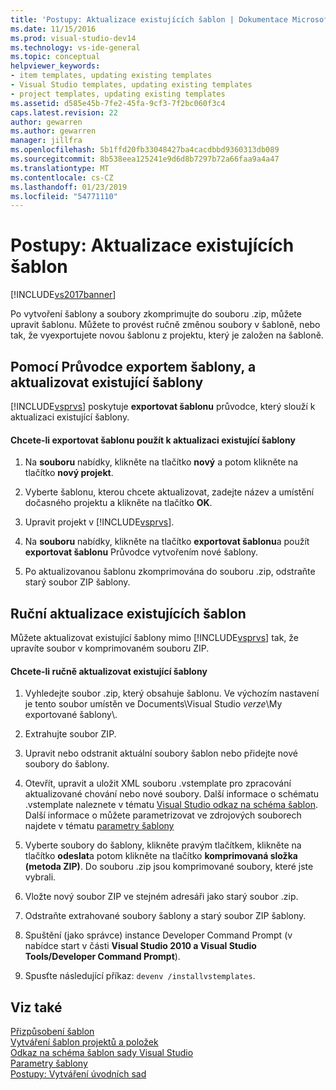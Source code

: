 ```yaml
---
title: 'Postupy: Aktualizace existujících šablon | Dokumentace Microsoftu'
ms.date: 11/15/2016
ms.prod: visual-studio-dev14
ms.technology: vs-ide-general
ms.topic: conceptual
helpviewer_keywords:
- item templates, updating existing templates
- Visual Studio templates, updating existing templates
- project templates, updating existing templates
ms.assetid: d585e45b-7fe2-45fa-9cf3-7f2bc060f3c4
caps.latest.revision: 22
author: gewarren
ms.author: gewarren
manager: jillfra
ms.openlocfilehash: 5b1ffd20fb33048427ba4cacdbbd9360313db089
ms.sourcegitcommit: 8b538eea125241e9d6d8b7297b72a66faa9a4a47
ms.translationtype: MT
ms.contentlocale: cs-CZ
ms.lasthandoff: 01/23/2019
ms.locfileid: "54771110"
---
```

# <a name="how-to-update-existing-templates"></a>Postupy: Aktualizace existujících šablon
[!INCLUDE[vs2017banner](../includes/vs2017banner.md)]

Po vytvoření šablony a soubory zkomprimujte do souboru .zip, můžete upravit šablonu. Můžete to provést ručně změnou soubory v šabloně, nebo tak, že vyexportujete novou šablonu z projektu, který je založen na šabloně.  
  
## <a name="using-the-export-template-wizard-to-update-an-existing-template"></a>Pomocí Průvodce exportem šablony, a aktualizovat existující šablony  
 [!INCLUDE[vsprvs](../includes/vsprvs-md.md)] poskytuje **exportovat šablonu** průvodce, který slouží k aktualizaci existující šablony.  
  
#### <a name="to-use-export-template-to-update-an-existing-template"></a>Chcete-li exportovat šablonu použít k aktualizaci existující šablony  
  
1.  Na **souboru** nabídky, klikněte na tlačítko **nový** a potom klikněte na tlačítko **nový projekt**.  
  
2.  Vyberte šablonu, kterou chcete aktualizovat, zadejte název a umístění dočasného projektu a klikněte na tlačítko **OK**.  
  
3.  Upravit projekt v [!INCLUDE[vsprvs](../includes/vsprvs-md.md)].  
  
4.  Na **souboru** nabídky, klikněte na tlačítko **exportovat šablonu**a použít **exportovat šablonu** Průvodce vytvořením nové šablony.  
  
5.  Po aktualizovanou šablonu zkomprimována do souboru .zip, odstraňte starý soubor ZIP šablony.  
  
## <a name="manually-updating-an-existing-template"></a>Ruční aktualizace existujících šablon  
 Můžete aktualizovat existující šablony mimo [!INCLUDE[vsprvs](../includes/vsprvs-md.md)] tak, že upravíte soubor v komprimovaném souboru ZIP.  
  
#### <a name="to-manually-update-an-existing-template"></a>Chcete-li ručně aktualizovat existující šablony  
  
1.  Vyhledejte soubor .zip, který obsahuje šablonu. Ve výchozím nastavení je tento soubor umístěn ve Documents\Visual Studio *verze*\My exportované šablony\\.  
  
2.  Extrahujte soubor ZIP.  
  
3.  Upravit nebo odstranit aktuální soubory šablon nebo přidejte nové soubory do šablony.  
  
4.  Otevřít, upravit a uložit XML souboru .vstemplate pro zpracování aktualizované chování nebo nové soubory. Další informace o schématu .vstemplate naleznete v tématu [Visual Studio odkaz na schéma šablon](../extensibility/visual-studio-template-schema-reference.md). Další informace o můžete parametrizovat ve zdrojových souborech najdete v tématu [parametry šablony](../ide/template-parameters.md)  
  
5.  Vyberte soubory do šablony, klikněte pravým tlačítkem, klikněte na tlačítko **odeslat**a potom klikněte na tlačítko **komprimovaná složka (metoda ZIP)**. Do souboru .zip jsou komprimované soubory, které jste vybrali.  
  
6.  Vložte nový soubor ZIP ve stejném adresáři jako starý soubor .zip.  
  
7.  Odstraňte extrahované soubory šablony a starý soubor ZIP šablony.  
  
8.  Spuštění (jako správce) instance Developer Command Prompt (v nabídce start v části **Visual Studio 2010 a Visual Studio Tools/Developer Command Prompt**).  
  
9. Spusťte následující příkaz: `devenv /installvstemplates`.  
  
## <a name="see-also"></a>Viz také  
 [Přizpůsobení šablon](../ide/customizing-project-and-item-templates.md)   
 [Vytváření šablon projektů a položek](../ide/creating-project-and-item-templates.md)   
 [Odkaz na schéma šablon sady Visual Studio](../extensibility/visual-studio-template-schema-reference.md)   
 [Parametry šablony](../ide/template-parameters.md)   
 [Postupy: Vytváření úvodních sad](../ide/how-to-create-starter-kits.md)
